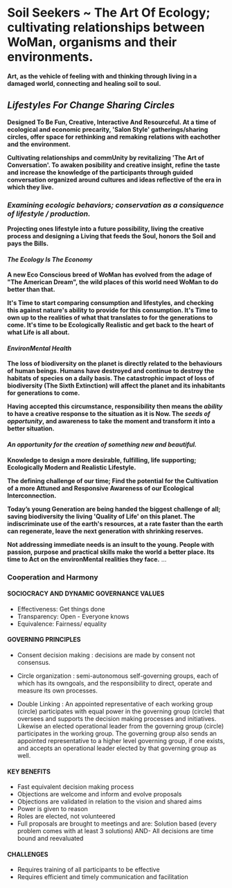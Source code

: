 # Soil Seekers ~ The Art Of Ecology; cultivating relationships between WoMan, organisms and their environments.

**Art, as the vehicle of feeling with and thinking through living in a damaged world, connecting and healing soil to soul.**

## *Lifestyles For Change Sharing Circles*

**Designed To Be Fun, Creative, Interactive And Resourceful. At a time of ecological and economic precarity, 'Salon Style' gatherings/sharing circles, offer space for rethinking and remaking relations with eachother and the environment.**

**Cultivating relationships and commUnity by revitalizing 'The Art of Conversation'. To awaken posibility and creative insight, refine the taste and increase the knowledge of the participants through guided conversation organized around cultures and ideas reflective of the era in which they live.**

### *Examining ecologic behaviors; conservation as a consiquence of lifestyle / production.*

**Projecting ones lifestyle into a future possibility, living the creative process and designing a Living that feeds the Soul, honors the Soil and pays the Bills.**

#### *The Ecology Is The Economy*

**A new Eco Conscious breed of WoMan has evolved from the adage of "The American Dream", the wild places of this world need WoMan to do better than that.**

**It's Time to start comparing consumption and lifestyles, and checking this against nature's ability to provide for this consumption. It's Time to own up to the realities of what that translates to for the generations to come. It's time to be Ecologically Realistic and get back to the heart of what Life is all about.** 

#### *EnvironMental Health*

**The loss of biodiversity on the planet is directly related to the behaviours of human beings. Humans have destroyed and continue to destroy the habitats of species on a daily basis. The catastrophic impact of loss of biodiversity (The Sixth Extinction) will affect the planet and its inhabitants for generations to come.** 

**Having accepted this circumstance, responsibility then means the *ability* to have a creative response to the situation as it is Now. The *seeds of opportunity*, and awareness to take the moment and transform it into a better situation.** 

#### *An opportunity for the creation of something new and beautiful.*

**Knowledge to design a more desirable, fulfilling, life supporting; Ecologically Modern and Realistic Lifestyle.**

**The defining challenge of our time; Find the potential for the Cultivation of a more Attuned and Responsive Awareness of our Ecological Interconnection.**

**Today’s young Generation are being handed the biggest challenge of all; saving biodiversity the living 'Quality of Life' on this planet. The indiscriminate use of the earth's resources, at a rate faster than the earth can regenerate, leave the next generation with shrinking reserves.**

**Not addressing immediate needs is an insult to the young. People with passion, purpose and practical skills make the world a better place. Its time to Act on the environMental realities they face.**
...


### Cooperation and Harmony

#### SOCIOCRACY AND DYNAMIC GOVERNANCE VALUES
- Effectiveness: Get things done
- Transparency: Open - Everyone knows
- Equivalence: Fairness/ equality

#### GOVERNING PRINCIPLES
- Consent decision making : decisions are made by consent not consensus.

- Circle organization : semi-autonomous self-governing groups, each of which has its owngoals, and the responsibility to direct, operate and measure its own processes.

- Double Linking : An appointed representative of each working group (circle) participates with equal power in the governing group (circle) that oversees and supports the decision making processes and initiatives. Likewise an elected operational leader from the governing group (circle) participates in the working group. The governing group also sends an appointed representative to a higher level governing group, if one exists, and accepts an operational leader elected by that governing group as well.

#### KEY BENEFITS
- Fast equivalent decision making process
- Objections are welcome and inform and evolve proposals
- Objections are validated in relation to the vision and shared aims
- Power is given to reason
- Roles are elected, not volunteered
- Full proposals are brought to meetings and are: Solution based (every problem comes with at least 3 solutions) AND- All decisions are time bound and reevaluated

#### CHALLENGES
- Requires training of all participants to be effective
- Requires efficient and timely communication and facilitation





